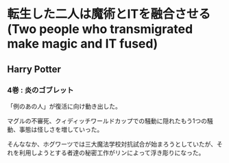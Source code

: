 # 転生した二人は魔術とITを融合させる(Two people who transmigrated make magic and IT fused)

## Harry Potter

### 4巻 : 炎のゴブレット

「例のあの人」が復活に向け動き出した。

マグルの不審死、クィディッチワールドカップでの騒動に隠れたもう1つの騒動、事態は怪しさを増していった。

そんななか、ホグワーツでは三大魔法学校対抗試合が始まろうとしていたが、それを利用しようとする者達の秘密工作がリンによって浮き彫りになった。
